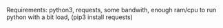 Requirements:
python3,
requests,
some bandwith,
enough ram/cpu to run python with a bit load,
(pip3 install requests)